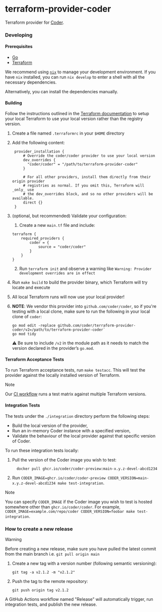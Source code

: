 # terraform-provider-coder

Terraform provider for [Coder](https://github.com/coder/coder).

### Developing

#### Prerequisites

- [Go](https://golang.org/doc/install)
- [Terraform](https://learn.hashicorp.com/tutorials/terraform/install-cli)

We recommend using [`nix`](https://nixos.org/download.html) to manage your development environment. If you have `nix` installed, you can run `nix develop` to enter a shell with all the necessary dependencies.

Alternatively, you can install the dependencies manually.

#### Building

Follow the instructions outlined in the [Terraform documentation](https://developer.hashicorp.com/terraform/cli/config/config-file#development-overrides-for-provider-developers)
to setup your local Terraform to use your local version rather than the registry version.

1. Create a file named `.terraformrc` in your `$HOME` directory
2. Add the following content:

   ```hcl
    provider_installation {
        # Override the coder/coder provider to use your local version
        dev_overrides {
          "coder/coder" = "/path/to/terraform-provider-coder"
        }

        # For all other providers, install them directly from their origin provider
        # registries as normal. If you omit this, Terraform will _only_ use
        # the dev_overrides block, and so no other providers will be available.
        direct {}
    }
   ```

3. (optional, but recommended) Validate your configuration:
   1. Create a new `main.tf` file and include:
   ```hcl
   terraform {
       required_providers {
           coder = {
               source = "coder/coder"
           }
       }
   }
   ```
   2. Run `terraform init` and observe a warning like `Warning: Provider development overrides are in effect`
4. Run `make build` to build the provider binary, which Terraform will try locate and execute
5. All local Terraform runs will now use your local provider!
6. **NOTE**: We vendor this provider into `github.com/coder/coder`, so if you're testing with a local clone, make sure to run the following in your local clone of `coder`:
   ```console
   go mod edit -replace github.com/coder/terraform-provider-coder/v2=/path/to/terraform-provider-coder`
   go mod tidy
   ```
   ⚠️ Be sure to include `/v2` in the module path as it needs to match the version declared in the provider’s `go.mod`.


#### Terraform Acceptance Tests

To run Terraform acceptance tests, run `make testacc`. This will test the provider against the locally installed version of Terraform.

> [!Note]
> Our [CI workflow](./github/workflows/test.yml) runs a test matrix against multiple Terraform versions.

#### Integration Tests

The tests under the `./integration` directory perform the following steps:

- Build the local version of the provider,
- Run an in-memory Coder instance with a specified version,
- Validate the behaviour of the local provider against that specific version of Coder.

To run these integration tests locally:

1. Pull the version of the Coder image you wish to test:

   ```console
     docker pull ghcr.io/coder/coder-preview:main-x.y.z-devel-abcd1234
   ```

1. Run `CODER_IMAGE=ghcr.io/coder/coder-preview CODER_VERSION=main-x.y.z-devel-abcd1234 make test-integration`.

> [!Note]
> You can specify `CODER_IMAGE` if the Coder image you wish to test is hosted somewhere other than `ghcr.io/coder/coder`.
> For example, `CODER_IMAGE=example.com/repo/coder CODER_VERSION=foobar make test-integration`.

### How to create a new release
> [!Warning]
> Before creating a new release, make sure you have pulled the latest commit from the main branch i.e. `git pull origin main`

1. Create a new tag with a version number (following semantic versioning):
   ```console
   git tag -a v2.1.2 -m "v2.1.2"
   ```

2. Push the tag to the remote repository:
   ```console
   git push origin tag v2.1.2
   ```

A GitHub Actions workflow named "Release" will automatically trigger, run integration tests, and publish the new release.
